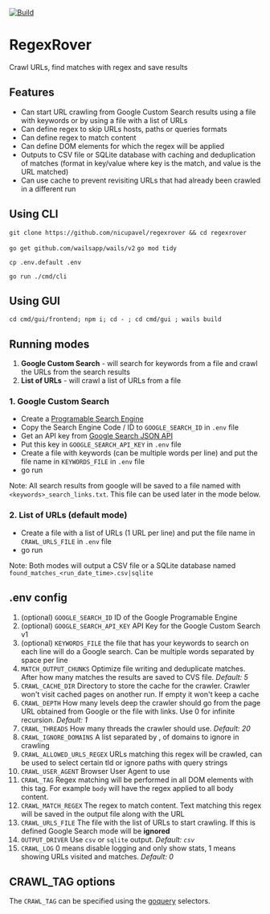 [![Build](https://github.com/nicupavel/regexrover/actions/workflows/release.yml/badge.svg)](https://github.com/nicupavel/regexrover/actions/workflows/release.yml)

# RegexRover

Crawl URLs, find matches with regex and save results

## Features

- Can start URL crawling from Google Custom Search results using a file with keywords or by using a file with a list of URLs
- Can define regex to skip URLs hosts, paths or queries formats
- Can define regex to match content
- Can define DOM elements for which the regex will be applied
- Outputs to CSV file or SQLite database with caching and deduplication of matches (format in key/value where key is the match, and value is the URL matched)
- Can use cache to prevent revisiting URLs that had already been crawled in a different run

## Using CLI

`git clone https://github.com/nicupavel/regexrover && cd regexrover`

`go get github.com/wailsapp/wails/v2`
`go mod tidy`

`cp .env.default .env`

`go run ./cmd/cli` 

## Using GUI

`cd cmd/gui/frontend; npm i; cd - ; cd cmd/gui ; wails build `

## Running modes

1. **Google Custom Search** - will search for keywords from a file and crawl the URLs from the search results
2. **List of URLs** - will crawl a list of URLs from a file

### 1. Google Custom Search

- Create a [Programable Search Engine](https://programmablesearchengine.google.com/u/1/controlpanel/create)
- Copy the Search Engine Code / ID to `GOOGLE_SEARCH_ID` in `.env` file
- Get an API key from [Google Search JSON API](https://developers.google.com/custom-search/v1/introduction)
- Put this key in `GOOGLE_SEARCH_API_KEY` in `.env` file
- Create a file with keywords (can be multiple words per line) and put the file name in `KEYWORDS_FILE` in `.env` file
- go run

Note: All search results from google will be saved to a file named with `<keywords>_search_links.txt`. This file can be used
later in the mode below.

### 2. List of URLs (default mode)
- Create a file with a list of URLs (1 URL per line) and put the file name in `CRAWL_URLS_FILE` in `.env` file
- go run

Note: Both modes will output a CSV file or a SQLite database named `found_matches_<run_date_time>.csv|sqlite`

## .env config

1. (optional) `GOOGLE_SEARCH_ID` ID of the Google Programable Engine 
2. (optional) `GOOGLE_SEARCH_API_KEY` API Key for the Google Custom Search v1 
3. (optional) `KEYWORDS_FILE` the file that has your keywords to search on each line will do a Google search. Can be multiple words separated by space per line
4. `MATCH_OUTPUT_CHUNKS` Optimize file writing and deduplicate matches. After how many matches the results are saved to CVS file. *Default: 5*
5. `CRAWL_CACHE_DIR` Directory to store the cache for the crawler. Crawler won't visit cached pages on another run. If empty it won't keep a cache
6. `CRAWL_DEPTH` How many levels deep the crawler should go from the page URL obtained from Google or the file with links. Use 0 for infinite recursion. *Default: 1*
7. `CRAWL_THREADS` How many threads the crawler should use. *Default: 20*
8. `CRAWL_IGNORE_DOMAINS` A list separated by , of domains to ignore in crawling
9. `CRAWL_ALLOWED_URLS_REGEX` URLs matching this regex will be crawled, can be used to select certain tld or ignore paths with query strings
10. `CRAWL_USER_AGENT` Browser User Agent to use
11. `CRAWL_TAG` Regex matching will be performed in all DOM elements with this tag. For example `body` will have the regex applied to all body content.
12. `CRAWL_MATCH_REGEX` The regex to match content. Text matching this regex will be saved in the output file along with the URL
13. `CRAWL_URLS_FILE` The file with the list of URLs to start crawling. If this is defined Google Search mode will be **ignored**
14. `OUTPUT_DRIVER` Use `csv` or `sqlite` output. *Default: `csv`*
15. `CRAWL_LOG` 0 means disable logging and only show stats, 1 means showing URLs visited and matches. *Default: 0*

## CRAWL_TAG options
The `CRAWL_TAG` can be specified using the [goquery](https://github.com/PuerkitoBio/goquery) selectors.



